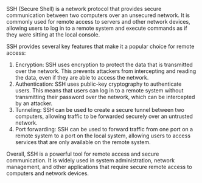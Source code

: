 SSH (Secure Shell) is a network protocol that provides secure communication between two computers over an unsecured network. It is commonly used for remote access to servers and other network devices, allowing users to log in to a remote system and execute commands as if they were sitting at the local console.

SSH provides several key features that make it a popular choice for remote access:

1. Encryption: SSH uses encryption to protect the data that is transmitted over the network. This prevents attackers from intercepting and reading the data, even if they are able to access the network.
2. Authentication: SSH uses public-key cryptography to authenticate users. This means that users can log in to a remote system without transmitting their password over the network, which can be intercepted by an attacker.
3. Tunneling: SSH can be used to create a secure tunnel between two computers, allowing traffic to be forwarded securely over an untrusted network.
4. Port forwarding: SSH can be used to forward traffic from one port on a remote system to a port on the local system, allowing users to access services that are only available on the remote system.

Overall, SSH is a powerful tool for remote access and secure communication. It is widely used in system administration, network management, and other applications that require secure remote access to computers and network devices.